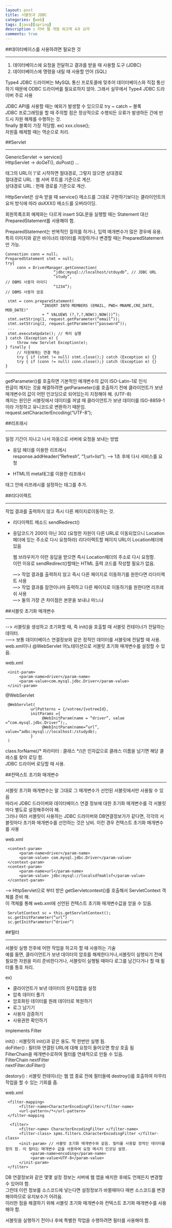 ```yaml
---
layout: post
title: 서블릿과 JDBC
categories: [web]
tags: [java][spring]
description : 자바 웹 개발 워크북 4과 요약
comments: true
---
```

##데이터베이스를 사용하려면 필요한 것
***
1. 데이터베이스에 요청을 전달하고 결과를 받을 때 사용할 도구 (JDBC)
2. 데이터베이스에 명령을 내릴 때 사용할 언어 (SQL)

Type4 JDBC 드라이버는 MySQL 통신 프로토콜에 맞추어 데이터베이스와 직접 통신하기 때문에 ODBC 드라이버를 필요로하지 않아. 그래서 실무에서 Type4 JDBC 드라이버 주로 사용

JDBC API를 사용할 때는 예외가 발생할 수 있으므로 try ~ catch ~ 블록   
JDBC 프로그래밍을 할 때 주의할 점은 정상적으로 수행되든 오류가 발생하든 간에 반드시 자원 해제를 수행하는 것.   
finally 블록이 가장 적당함. ex) xxx.close();   
자원흘 해제할 때는 역순으로 처리.   

##Servlet
***
GenericServlet -> service()   
HttpServlet -> doGeT(), doPost() ...   

<a> 태그의 URL이 ‘/‘로 시작하면 절대경로, 그렇지 않으면 상대경로   
절대경로 URL : 웹 서버 루트를 기준으로 계산.   
상대경로 URL : 현재 경로를 기준으로 계산.   

HttpServlet은 상속 받을 때 service() 메소드를 그대로 구현하기보다는 클라이언트의 요처 방식에 따라 doXXX() 메소드를 오버라이딩.   

회원목록조회 예제와는 다르게 insert SQL문을 실행할 때는 Statement 대신 PreparedStatement를 사용해야 함.   

PreparedStatement는 반복적인 질의를 하거나, 입력 매개변수가 많은 경우에 유용.
특히 이미지와 같은 바이너리 데이터를 저장하거나 변경할 때는 PreparedStatement만 가능.

	Connection conn = null;
	PreparedStatement stmt = null;
	try{
    	 conn = DriverManager.getConnection(
                         “jdbc:mysql://localhost/stduydb”, // JDBC URL
                         “study”,                                         // DBMS 사용자 아이디
                         “1234”);                                        // DBMS 사용자 암호

     stmt = conn.prepareStatement(
                    “INSERT INTO MEMBERS (EMAIL, PWD< MNAME,CRE_DATE, MOD_DATE)"
                    + “ VALUEWS (?,?,?,NOW(),NOW())”);
     stmt.setString(1, request.getParameter(“email”));
     stmt.setString(2, request.getParameter(“password”));
     ...
     stmt.executeUpdate(); // 쿼리 실행
	} catch (Exception e) {
    	 throw new Servlet Exception(e);
	} finally {
	     // 자원해제는 연결 역순
    	 try { if (stmt != null) stmt.close();} catch (Exception e) {}
	     try { if (conn != null) conn.close();} catch (Exception e) {}
	}

***
getParameter()를 호출하면 기본적인 매개변수의 값이 ISO-Latin-1로 인식   
한글이 깨지는 것을 해결하려면 getParameter()를 호출하기 전에 클라이언트가 보낸 매개변수의 값이 어떤 인코딩으로 되어있는지 지정해야 해. (UTF-8)   
깨지는 원인은 서블릿에서 데이터를 꺼낼 때 클라이언트가 보낸 데이터를 ISO-8859-1이라 가정하고 유니코드로 변환하기 때문임.   
request.setCharacterEncoding(“UTF-8”);   

##리프래시
***
일정 기간이 지나고 나서 자동으로 서버에 요청을 보내는 방법

- 응답 헤더를 이용한 리프레시   
	response.addHeader(“Refresh”, “1;url=list”); —> 1초 후에 다시 서비스를 요청

- HTML의 meta태그를 이용한 리프래시
<head> 태그 안에 리프래시를 설정하는 <meta> 태그를 추가.
<meta http=equiv = ‘Refresh’ content = ‘1; url=list’>

##리다이렉트
***
작업 결과를 출력하지 않고 즉시 다른 페이지로이동하는 것.

- 리다이렉트 메소드 sendRedirect()   
- 응답코드가 200이 아닌 302 (요청한 자원이 다른 URL로 이동되었으니 Location헤더에 있는 주소로 다시 요청하라)
리다이렉트할 페이지 URL이 Location헤더에 있음   

     웹 브라우저가 이런 응답을 받으면 즉시 Location헤더의 주소로 다시 요청함.   
     이런 이유로 sendRedirect()할때는 HTML 출력 코드를 작성할 필요가 없음.

     —> 작업 결과를 출력하지 않고 즉시 다른 페이지로 이동하기를 원한다면 리다이렉트 사용   
     —> 작업 결과를 잠깐이나마 출력하고 다른 페이지로 이동하기를 원한다면 리프레쉬 사용   
     —> 둘의 가장 큰 차이점은 본문을 보내냐 마느냐   
     
##서블릿 초기화 매개변수
***
--> 서블릿을 생성하고 초기화할 때, 즉 init()을 호출할 때 서블릿 컨테이너가 전달하는 데이터.   
-—> 보통 데이터베이스 연결정보와 같은 정적인 데이터를 서블릿에 전달할 때 사용.   
web.xml이나 @WebServlet 어노테이션으로 서블릿 초기화 매개변수를 설정할 수 있음.   


web.xml

     <init-param>
          <param-name>driver</param-name>
          <param-value>com.mysql.jdbc.Driver</param-value>
     </init-param>

@WebServlet

     @WebServlet(
               urlPatterns = {/votree/{votreeId},
               initParams ={
                    @WebInitParam(name = “driver”, value =“com.mysql.jdbc.Driver”);,
                    @WebInitParam(name=“url”, value=“adbc:mysql://localhost:/studydb);
               }
     )

class.forName(/* 파라미터 : 클래스 */)은 인자값으로 클래스 이름을 넘기면 해당 클래스를 찾아 로딩 함.   
JDBC 드라이버 로딩할 때 사용.   

##컨텍스트 초기화 매개변수
***
서블릿 초기화 매개변수는 말 그대로 그 매개변수가 선언된 서블릿에서만 사용될 수 있음   
따라서 JDBC 드라이버와 데이터베이스 연결 정보에 대한 초기화 매개변수를 각 서블릿마다 별도로 설정해주어야 해.   
그러나 여러 서블릿이 사용하는 JDBC 드라이버와 DB연결정보가가 같다면, 각각의 서블릿마다 초기화 매개변수를 선언하는 것은 낭비. 이런 경우 컨텍스트 초기화 매개변수를 사용   

web.xml

     <context-param>
          <param-name>driver</param-name>
          <param-value> com.mysql.jdbc.Driver</param-value>
     </context-param>
     <context-param>
          <param-name>url</param-name>
          <param-value> jdbc:mysql://localsdfmaklsf</param-value>
     </context-param>

—> HttpServlet으로 부터 받은 getServletcontext()를 호출해서 ServletContext 객체를 준비 해.   
이 객체를 통해 web.xml에 선언된 컨텍스트 초기화 매개변수값을 얻을 수 있음.   

     ServletContext sc = this.getServletContext();
     sc.getInitParameter(“url”)
     sc.getInitParameter(“driver”)

##필터
***
서블릿 실행 전후에 어떤 작업을 하고자 할 때 사용하는 기술   
예를 들면, 클라이언트가 보낸 데이터의 암호를 해제한다거나,서블릿이 실행되기 전에 필요한 자원을 미리 준비한다거나, 서블릿이 실행될 때마다 로그를 남긴다거나 할 때 필터롤 틍호 처리.

ex)   
- 클라이언트가 보낸 데이터의 문자집합을 설정   
- 압축 데이터 풀기   
- 암호화된 데이터를 원래 데이터로 복원하기   
- 로그 남기기   
- 사용자 검증하기   
- 사용권한 확인하기   

implements Filter

init() : 서블릿의 init()과 같은 용도. 딱 한번만 실행 됨.   
doFilter() : 필터와 연결된 URL에 대해 요청이 들어오면 항상 호출 됨   
FilterChain을 매개변수로하여 필터를 연쇄적으로 만들 수 있음.   
FilterChain nextFilter   
nextFilter.doFilter()   

destory() : 서블릿 컨테이너는 웹 앱 종료 전에 필터들에 destroy()를 호출하여 마무리 작업을 할 수 있는 기회를 줌.

web.xml

     <filter-mapping>
          <filter-name>CharacterEncodingFilter</filter-name>
          <url-pattern>/*</url-pattern>
     </filter-mapping

      <filter>
          <filter-name> CharacterEncodingFilter </filter-name>
          <filter-class> spms.filters.CharacterEncodingFilter </filter-class>
          <init-param> // 서블릿 초기화 매개변수와 같음. 필터를 사용할 정적인 데이터를 정의 함. 이 필터는 매개변수 값을 사용하여 요청 메시지 인코딩 설정.
               <param-name>encoding</param-name>
               <param-value>UTF-8</param-value>
          </init-param>
     </filter>


DB 연결정보와 같은 몇몇 설정 정보는 서버에 웹 앱을 배치한 후에도 언제든지 변경할 수 있어야 함.   
그런데 이런 정보를 소스코드에 넣는다면 설정정보가 바뀔때마다 매번 소스코드를 변경해야하므로 유지보수가 어려움.   
이러한 점을 해결하기 위해 서블릿 초기화 매개변수와 컨텍스트 초기화 매개변수를 사용해야 함.   

서블릿을 실행하기 전이나 후에 특별한 작업을 수행하려면 필터를 사용해야 함.